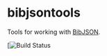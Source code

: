 bibjsontools
============

Tools for working with [BibJSON](http://bibjson.org/).


[![Build Status](https://secure.travis-ci.org/lawlesst/bibjsontools.png)
